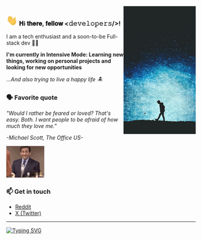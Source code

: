 <!DOCTYPE html>
<head>
<meta charset="utf-8">
<meta name="viewport" content="width=device-width, initial-scale=1.0" /> 
<!--Makes the mobile web version appears as neatly as the desktop version-->
</head>
<img src="https://raw.githubusercontent.com/mika0798/mika0798/refs/heads/main/images/Free%20Sky%2C%20Technological%2C%20Creative%20Background%20Images%2C%20Star%20Man%20Walking%20Alone%20H5%20Background%20Material%20Photo%20Background%20PNG%20and%20Vectors.jpg" align="right" width="38%">
<body>
  <main>
    <div align="left">
    <h3><img src="https://github.com/ABSphreak/ABSphreak/blob/master/gifs/Hi.gif" width="30"> 𝐇i 𝐭𝐡𝐞𝐫𝐞, 𝐟𝐞𝐥𝐥𝐨𝐰 <𝚍𝚎𝚟𝚎𝚕𝚘𝚙𝚎𝚛𝚜/>! </h3>
      <p>I am a tech enthusiast and a soon-to-be Full-stack dev 👨‍💻</p>
      <p><strong>I'm currently in Intensive Mode: Learning new things, working on personal projects and looking for new opportunities </strong></p>
      <p><i>...And also trying to live a happy life 🏝️</i></p>
    <h3>🗣️ Favorite quote</h3>
      <p><i>"Would I rather be feared or loved? That's easy. Both. I want people to be afraid of how much they love me."</i></p>
      <p><i>-Michael Scott, The Office US-</i></p>
      <img src="https://raw.githubusercontent.com/mika0798/mika0798/refs/heads/main/images/ezgif-3-12d9714e93.gif" width="20%">
    <h3>📫 Get in touch</h3> 
      <ul>
        <li><a href="https://www.reddit.com/user/minhkhang17/">Reddit</a></li>
        <li><a href="https://x.com/mhkhang07">X (Twitter)</a></li>
      </ul>
    </div>
  </main>
  <hr>
  <footer>
    <div align="auto">
       <a href="https://git.io/typing-svg"><img src="https://readme-typing-svg.demolab.com?font=&size=30&duration=3000&pause=2000&color=F7A4E9&width=435&lines=%F0%9F%8C%B8Have+a+lovely+day%F0%9F%8C%B8" alt="Typing SVG" /></a>
    </div>
  </footer>
</body>
<!--
**mika0798/mika0798** is a ✨ _special_ ✨ repository because its `README.md` (this file) appears on your GitHub profile.

Here are some ideas to get you started:

- 🔭 I’m currently working on ...
- 🌱 I’m currently learning ...
- 👯 I’m looking to collaborate on ...
- 🤔 I’m looking for help with ...
- 💬 Ask me about ...
- 📫 How to reach me: ...
- 😄 Pronouns: ...
- ⚡ Fun fact: ...
-->
